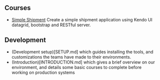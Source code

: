 ## Courses

* [Simple Shipment](SimpleShipment) 
  Create a simple shipment application using Kendo UI datagrid, bootstrap and RESTful server.

## Development

* (Development setup)[SETUP.md] which guides installing the tools, and customizations the teams have made to their environments.  
* (Introduction)[INTRODUCTION.md] which gives a brief overview on our environment, and details some basic courses to complete before working on production systems
